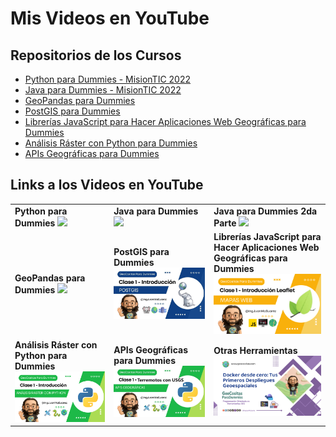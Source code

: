 # Mis Videos en YouTube

## Repositorios de los Cursos

* [Python para Dummies - MisionTIC 2022](https://github.com/IngJuanMaSuarez/Python-Para-Dummies-MisionTIC2022)
* [Java para Dummies - MisionTIC 2022](https://github.com/IngJuanMaSuarez/Java-Para-Dummies-MisionTIC2022)
* [GeoPandas para Dummies](https://github.com/IngJuanMaSuarez/GeoPandas-para-Dummies)
* [PostGIS para Dummies](https://github.com/IngJuanMaSuarez/PostGIS-para-Dummies)
* [Librerías JavaScript para Hacer Aplicaciones Web Geográficas para Dummies](https://github.com/IngJuanMaSuarez/Librerias-JavaScript-para-Hacer-Aplicaciones-Web-Geograficas-para-Dummies)
* [Análisis Ráster con Python para Dummies](https://github.com/IngJuanMaSuarez/Analisis-Raster-con-Python-para-Dummies)
* [APIs Geográficas para Dummies](https://github.com/IngJuanMaSuarez/APis-Geograficas-para-Dummies)

## Links a los Videos en YouTube

<table style="width:100%">
<tr>
<td>
  <b>Python para Dummies</b>
<a href="https://youtu.be/Nfw6_mWWslc">
<img src="https://raw.githubusercontent.com/IngJuanMaSuarez/Mis-Videos-en-Youtube/main/Imagenes/python_para_dummies.jpg">
</a>
</td>
<td>
  <b>Java para Dummies</b>
<a href="https://youtu.be/oEJbZx1dORk">
<img src="https://raw.githubusercontent.com/IngJuanMaSuarez/Mis-Videos-en-Youtube/main/Imagenes/java_para_dummies.jpg">
</a>
</td>
<td>
  <b>Java para Dummies 2da Parte</b>
<a href="https://youtu.be/vV9zscTerbk">
<img src="https://raw.githubusercontent.com/IngJuanMaSuarez/Mis-Videos-en-Youtube/main/Imagenes/java_para_dummies2.jpg">
</a>
</td>
</tr>
<tr>
<td>
  <b>GeoPandas para Dummies</b>
<a href="https://youtu.be/DfPAEdD7Cjg">
<img src="https://raw.githubusercontent.com/IngJuanMaSuarez/Mis-Videos-en-Youtube/main/Imagenes/geopandas_para_dummies.jpg">
</a>
</td>
<td>
  <b>PostGIS para Dummies</b>
<a href="https://youtu.be/oVEUcYKemXQ">
<img src="https://raw.githubusercontent.com/IngJuanMaSuarez/Mis-Videos-en-Youtube/main/Imagenes/postgis_para_dummies.jpg">
</a>
</td>
<td>
  <b>Librerías JavaScript para Hacer Aplicaciones Web Geográficas para Dummies</b>
<a href="https://youtu.be/AyAMKEPxnHc">
<img src="https://raw.githubusercontent.com/IngJuanMaSuarez/Mis-Videos-en-Youtube/main/Imagenes/librerias_javascript_para_apps_geograficas.png">
</a>
</td>
</tr>


<tr>
<td>
  <b>Análisis Ráster con Python para Dummies</b>
<a href="https://youtu.be/TuIEF9gcMfI">
<img src="https://raw.githubusercontent.com/IngJuanMaSuarez/Mis-Videos-en-Youtube/main/Imagenes/analisis_raster_con_python.png">
</a>
</td>
<td> 
    <b>APIs Geográficas para Dummies</b>
<a href="https://youtu.be/dMA9pYiwZh4">
<img src="https://raw.githubusercontent.com/IngJuanMaSuarez/Mis-Videos-en-Youtube/main/Imagenes/apis_para_dummies.png">
</a>
</td>
<td>
  <b>Otras Herramientas</b>
<a href="https://youtu.be/NPi3sYGlPIs?si=1RQAjDAvMZdUgtwY">
<img src="https://raw.githubusercontent.com/IngJuanMaSuarez/Mis-Videos-en-Youtube/main/Imagenes/otras_herramientas.png">
</a>
</td>
</tr>


</table>
